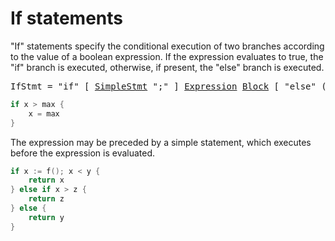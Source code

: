 # If statements

"If" statements specify the conditional execution of two branches according to the value of a boolean expression. If the expression evaluates to true, the "if" branch is executed, otherwise, if present, the "else" branch is executed.

<pre>
<a id="IfStmt">IfStmt</a> = "if" [ <a href="/Statements/#SimpleStmt">SimpleStmt</a> ";" ] <a href="/Expressions/operators.html#Expression">Expression</a> <a href="/Blocks/#Block">Block</a> [ "else" ( <a href="#IfStmt">IfStmt</a> | <a href="/Blocks/#Block">Block</a> ) ] .
</pre>

```go
if x > max {
    x = max
}
```

The expression may be preceded by a simple statement, which executes before the expression is evaluated.

```go
if x := f(); x < y {
    return x
} else if x > z {
    return z
} else {
    return y
}
```
